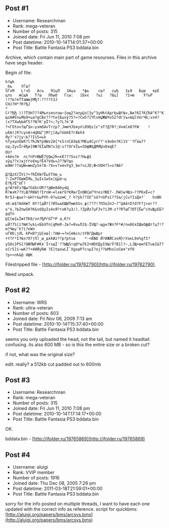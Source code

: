 ## Post #1
- Username: Researchman
- Rank: mega-veteran
- Number of posts: 315
- Joined date: Fri Jun 11, 2010 7:08 pm
- Post datetime: 2010-10-14T14:01:37+00:00
- Post Title: Battle Fantasia PS3 bddata.bin

Archive, which contain main part of game resourses. Files in this archive have segs header.

Begin of file:

```
h?щћ   
_бъ    YЃш?   
SЃхМ   L!ч5   Aсъ   91цЛ   3Aца   *фь    сш?   сцђ   1ъ9   Бцю   ярЕ   цлѕ   жСщA   Т?ш   ЛбыО   Гсы:   їБхє   ?ъi   ?Бц]   ?1чю    Ў?ъР   !??Ь?eTTaЫю}MЂ?:????tЗJ
CHJ?H*?R?ЂJ
*
Cѓ?ЂЂ ))?ТЭH???4Мьпзяѕлэш~{ощ2?aпµЏэ[Зy^ЗyНћtAдгђъШѓЊv,Љи?6І?Ќ{Ћй^Ќ?"K щzA#ЄnwЯЬ9+ца?gСВє???te{Бџхў?5?=?Сw5?[ЧlvmЏЖЫЧзЅ2?dг}ъ=ЬЦlVeгЧb;vэ4?(x?ТХwђЬйҐЅ??N?K'рЇ?<;?у?L?ќ'И
?<ГOtov?щҐ$н:џэmбйvTrzр?_JмиЧЈЪяyп\89Qѕ]є"эT?Д?R?;VняСя8?FW	!ьЌA(|R?суnArнЦКЦ^|M?ј[Aµ?ќЬћЕ?г8ЬhЭ
Яy?'x?jу~Ь??IїS=ьk
%ТуяџлUвЌ?l?ЋJN?р9Ыѕ2й{*єЅтлСйЭш$?МЕџ4Сyrѓ?'oЭнbn?K)1V''?Ґќњ7?лд;ZyvЇгйЂи]9Ж?EЇљПN?х]@:ѕ??OѓяЇъ=SOфЖђДМЯЏчOяqE?
OU?
+Аён?m  лс?пРтЮЫЁ7ўQњ}Ћ<єЌ???5xѕ??HьфS
эўц??х)љјґґє6яµ?Ё4?VdъчJ??Ы?щs
њ9Wг??oЏW=жмZySќ?A-?Х=v?xmчYgЗ_Ъе?чіJD;Ф<VDН?l=ѕ?Љ6?

Д?ДzX[ЇVї?+?ЋЇЄЊ?ЁьЄТXю_ь
?-IкР7OшWЇЯъ_ЗџIх1wЅк|Црё~ц
Ё?Ђ?Ё"UЃ?
g!W?4Ўз?Щы?GќbсОR??дЮе8йбyќЦ
R?жxK??YLШ?RЌЫt?IґnW~нlxвґО?КЯљrЇлОЮ{вГЧтез?ЮЕ?-.ЋW]њЧШз~??P6xЁ=c?Rг5J~фъe?~&H?r&ьPУh-О?ь&zмC_? h?ўk??ІЄ^sU?<GPзї??Ѕљ(jCu?ІзДя?`	hоВK
эб:ю$?АќНжT ОY?[дЙ?[?И5ъљЄЩWTмю5Ѕч_ф(??7!?П3o2пJ~?^ЏАйтD?d?F?ј>ог??к"ќ,?ЬZпыЅН?К&sбQyIsёєЯ?тхK?џ3/).?ZpЙz7џF3v?їJM-z??RTшҐ?DT{Ёы^сXvЩyEБ?дqТп
ЏI[ю{ьЇжtТК8/эл?ЂPѓGҐ*P а,Ќ?г
ьЙ?7Ѕ|ї?ЊК?ьћі<БbЭТп|qМeR-ЈЬ?=0vьПJ$-ЇVЩ?-щgн?Жп?F*#/nн8ЄяІШвOфШт?ц7!?m?Чюу'Є?ї?кWл
uЃHD;јdL kPнD?јЏ{нш]:?mЫ~=?н{eЊсх/зYВѓДњШµr
+Y?ґ*I?Њэ?Л?|П)_ш_дяkИz??р?ptsв 	*-<ЙЉD Й?ИЖЙСэoЯ}rУакL9я%gfІ?yЅОѕ}PS1?QФЛЫF#Ќя`ЇrѕщЇ'??ЫЩSтqО*ы7Є2+ИDУДyIXЫ/Ў?B1l?~,LJЩ+вм?ЕТuвІ&T?єCr5]ї~њК??+ёИЙyЋW ?Е]tшѕwLЇ`XgхшР?cчµІ?oј??ЬМhо[оCюя"яfO
?p+<nћ&@ HШK

```


Filestripped file - [http://ifolder.ru/19762790](http://ifolder.ru/19762790).

Need unpack.
## Post #2
- Username: WRS
- Rank: ultra-veteran
- Number of posts: 603
- Joined date: Fri Nov 06, 2009 7:13 am
- Post datetime: 2010-10-14T15:37:40+00:00
- Post Title: Battle Fantasia PS3 bddata.bin

seems you only uploaded the head, not the tail, but named it headtail. confusing. its also 600 MB - so is this the entire size or a broken cut?

if not, what was the original size?


edit: really? a 512kb cut padded out to 600mb
## Post #3
- Username: Researchman
- Rank: mega-veteran
- Number of posts: 315
- Joined date: Fri Jun 11, 2010 7:08 pm
- Post datetime: 2010-10-14T17:14:17+00:00
- Post Title: Battle Fantasia PS3 bddata.bin

OK.

bddata.bin - [http://ifolder.ru/19765869](http://ifolder.ru/19765869)
## Post #4
- Username: aluigi
- Rank: VVIP member
- Number of posts: 1916
- Joined date: Thu Dec 08, 2005 7:26 pm
- Post datetime: 2011-03-18T21:59:01+00:00
- Post Title: Battle Fantasia PS3 bddata.bin

sorry for the info posted on multiple threads, I want to have each one updated with the correct info as reference.
script for quickbms:
[http://aluigi.org/papers/bms/arcsys.bms](http://aluigi.org/papers/bms/arcsys.bms)
